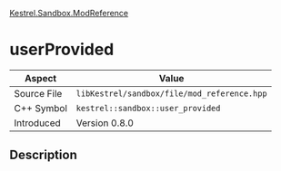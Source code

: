[Kestrel.Sandbox.ModReference](index)
# userProvided
| Aspect | Value |
| --- | --- |
| Source File | `libKestrel/sandbox/file/mod_reference.hpp` |
| C++ Symbol | `kestrel::sandbox::user_provided` |
| Introduced | Version 0.8.0 |
## Description

